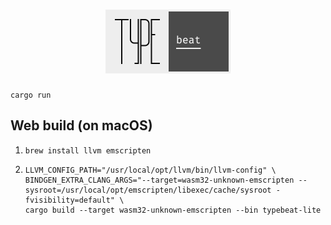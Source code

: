 <h1 align="center">
  <img src="./static/ui/logo/screenshot.png" alt="Typebeat logo" width="200" />
</h1>

```
cargo run
```

## Web build (on macOS)

1. `brew install llvm emscripten`
2. ```
   LLVM_CONFIG_PATH="/usr/local/opt/llvm/bin/llvm-config" \
   BINDGEN_EXTRA_CLANG_ARGS="--target=wasm32-unknown-emscripten --sysroot=/usr/local/opt/emscripten/libexec/cache/sysroot -fvisibility=default" \
   cargo build --target wasm32-unknown-emscripten --bin typebeat-lite
   ```
